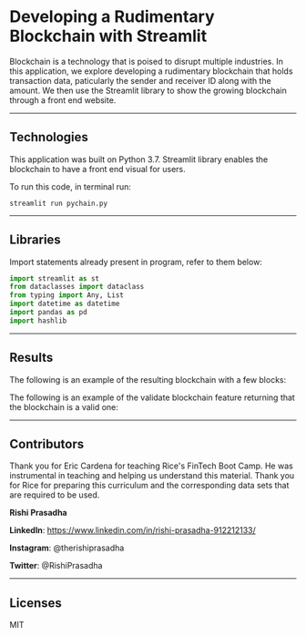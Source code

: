 # Developing a Rudimentary Blockchain with Streamlit

Blockchain is a technology that is poised to disrupt multiple industries. In this application, we explore developing a rudimentary blockchain that holds transaction data, paticularly the sender and receiver ID along with the amount. We then use the Streamlit library to show the growing blockchain through a front end website. 

---

## Technologies 

This application was built on Python 3.7. Streamlit library enables the blockchain to have a front end visual for users. 

To run this code, in terminal run: 

`streamlit run pychain.py`

---

## Libraries

Import statements already present in program, refer to them below:

```python
import streamlit as st
from dataclasses import dataclass
from typing import Any, List
import datetime as datetime
import pandas as pd
import hashlib
```

---

## Results

The following is an example of the resulting blockchain with a few blocks: 



The following is an example of the validate blockchain feature returning that the blockchain is a valid one:




---
## Contributors

Thank you for Eric Cardena for teaching Rice's FinTech Boot Camp. He was instrumental in teaching and helping us understand this material. Thank you for Rice for preparing this curriculum and the corresponding data sets that are required to be used. 

**Rishi Prasadha**

**LinkedIn**: https://www.linkedin.com/in/rishi-prasadha-912212133/

**Instagram**: @therishiprasadha

**Twitter**: @RishiPrasadha

---

## Licenses 

MIT
